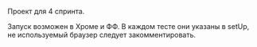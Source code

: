 Проект для 4 спринта.

Запуск возможен в Хроме и ФФ.
В каждом тесте они указаны в setUp, не используемый браузер следует закомментировать.